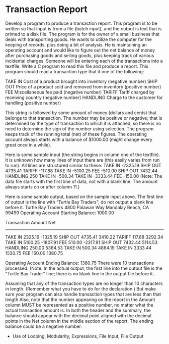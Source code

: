 # Transaction Report

Develop a program to produce a transaction report. This program is to be written so that input is from a file (batch input), and the output is text that is printed to a disk file. The program is for the owner of a small business that deals with transporting goods. He wants to utilize the computer for the keeping of records, plus doing a bit of analysis. He is maintaining an operating account and would like to figure out the net balance of money after purchasing goods and selling goods, plus keeping track of various incidental charges. Someone will be entering each of the transactions into a textfile. Write a C program to read this file and produce a report. This program should read a transaction type that it one of the following:

TAKE IN           Cost of a product brought into inventory (negative number)
SHIP OUT          Price of a product sold and removed from inventory (positive number)
FEE               Miscellaneous fee paid (negative number)
TARIFF            Tariff charged by receiving country (negative number)
HANDLING          Charge to the customer for handling (positive number)

This string is followed by some amount of money (dollars and cents) that belongs to that transaction. The number may be positive or negative; that is determined by the type of transaction to which it is attached, so there is no need to determine the sign of the number using selection. The program keeps track of the running total (net) of these figures. The operating account always starts with a balance of $1000.00 (might change every great once in a while).

Here is some sample input (the string begins in column one of the textfile). It is unknown how many lines of input there are (this easily varies from run to run). All lines are structured similar to these:
TAKE IN   -2325.19
SHIP OUT  4735.41
TARIFF    -117.88
TAKE IN   -5100.25
FEE       -510.00
SHIP OUT  7432.44
HANDLING  250
TAKE IN   -500.34
TAKE IN   -3333.44
FEE       -150.00
(Note: The data file starts with the first line of data, not with a blank line. The amount always starts on or after column 11.)

Here is some sample output, based on the sample input above.  The first line of output is the line with “Turtle Bay Traders”; do not output a blank line before it.
Turtle Bay Traders
4800 Palawan Way
Mandalay Beach, CA 99499
Operating Account Starting Balance:  1000.00

Transaction       Amount                 Net
-----------       ------                 ---
TAKE IN          2325.19            -1325.19
SHIP OUT         4735.41             3410.22
TARIFF            117.88             3292.34
TAKE IN          5100.25            -1807.91
FEE               510.00            -2317.91
SHIP OUT         7432.44             5114.53
HANDLING          250.00             5364.53
TAKE IN           500.34             4864.19
TAKE IN          3333.44             1530.75
FEE               150.00             1380.75

Operating Account Ending Balance:    1380.75
There were 10 transactions processed.
(Note: In the actual output, the first line into the output file is the "Turtle Bay Trader" line; there is no blank line in the output file before it..

Assuming that any of the transaction types are no longer than 10 characters in length. (Remember what you have to do for the declaration.) But make sure your program can also handle transaction types that are less than that length  Also, note that the number appearing on the report in the Amount column MUST be represented as a positive number, no matter what the actual transaction amount is. In both the header and the summary, the balance should appear with the decimal point aligned with the decimal points in the Net column in the middle section of the report. The ending balance could be a negative number.

- Use of Looping, Modularity, Expressions, File Input, File Output
